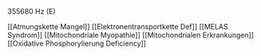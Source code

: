 355680 Hz (E)

[[Atmungskette Mangel]]
[[Elektronentransportkette Def]]
[[MELAS Syndrom]]
[[Mitochondriale Myopathie]]
[[Mitochondrialen Erkrankungen]]
[[Oxidative Phosphorylierung Deficiency]]